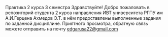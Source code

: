 Практика 2 курса 3 семестра Здравствуйте! Добро пожаловать в репозиторий студента 2 курса направления ИВТ университета РГПУ им А.И.Герцена Ахмедов Э.Т. в нём предоставлены выполненные задания по заданной дисциплине. Приятного просмотра, обратную связь можете отправить на почту
edgarusa22@gmail.com
